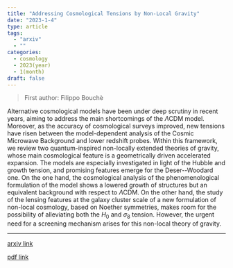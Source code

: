 ```yaml
---
title: "Addressing Cosmological Tensions by Non-Local Gravity"
date: "2023-1-4"
type: article
tags:
  - "arxiv"
  - ""
categories:
  - cosmology
  - 2023(year)
  - 1(month)
draft: false
---
```


> First author: Filippo Bouchè

 Alternative cosmological models have been under deep scrutiny in recent
years, aiming to address the main shortcomings of the $\Lambda$CDM model.
Moreover, as the accuracy of cosmological surveys improved, new tensions have
risen between the model-dependent analysis of the Cosmic Microwave Background
and lower redshift probes. Within this framework, we review two
quantum-inspired non-locally extended theories of gravity, whose main
cosmological feature is a geometrically driven accelerated expansion. The
models are especially investigated in light of the Hubble and growth tension,
and promising features emerge for the Deser--Woodard one. On the one hand, the
cosmological analysis of the phenomenological formulation of the model shows a
lowered growth of structures but an equivalent background with respect to
$\Lambda$CDM. On the other hand, the study of the lensing features at the
galaxy cluster scale of a new formulation of non-local cosmology, based on
Noether symmetries, makes room for the possibility of alleviating both the
$H_0$ and $\sigma_8$ tension. However, the urgent need for a screening
mechanism arises for this non-local theory of gravity.

---
[arxiv link](http://arxiv.org/abs/2301.01503v1)

[pdf link](http://arxiv.org/pdf/2301.01503v1)